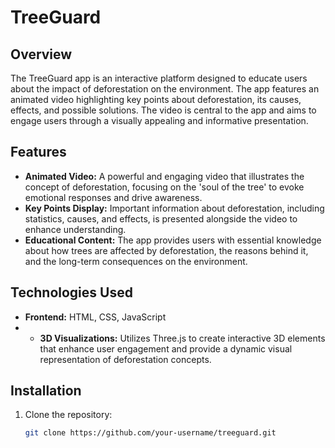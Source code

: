 # TreeGuard

## Overview

The TreeGuard app is an interactive platform designed to educate users about the impact of deforestation on the environment. The app features an animated video highlighting key points about deforestation, its causes, effects, and possible solutions. The video is central to the app and aims to engage users through a visually appealing and informative presentation.

## Features

- **Animated Video:** A powerful and engaging video that illustrates the concept of deforestation, focusing on the 'soul of the tree' to evoke emotional responses and drive awareness.
- **Key Points Display:** Important information about deforestation, including statistics, causes, and effects, is presented alongside the video to enhance understanding.
- **Educational Content:** The app provides users with essential knowledge about how trees are affected by deforestation, the reasons behind it, and the long-term consequences on the environment.

## Technologies Used

- **Frontend:** HTML, CSS, JavaScript
- - **3D Visualizations:** Utilizes Three.js to create interactive 3D elements that enhance user engagement and provide a dynamic visual representation of deforestation concepts.
  
## Installation

1. Clone the repository:
   ```bash
   git clone https://github.com/your-username/treeguard.git
